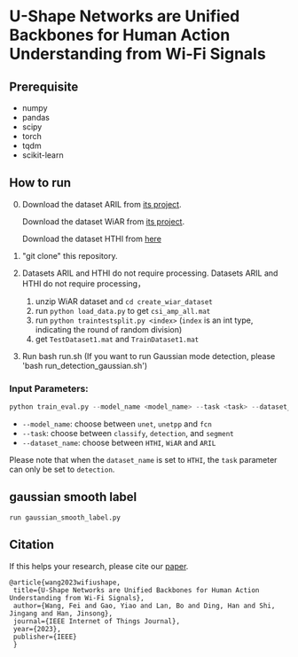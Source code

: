 # U-Shape Networks are Unified Backbones for Human Action Understanding from Wi-Fi Signals

## Prerequisite
* numpy
* pandas
* scipy
* torch
* tqdm
* scikit-learn

## How to run
0. Download the dataset ARIL from [its project](https://github.com/geekfeiw/apl).

    Download the dataset WiAR from [its project](https://github.com/ermongroup/Wifi_Activity_Recognition).

    Download the dataset HTHI from [here](https://drive.google.com/file/d/1R79ciMFIr_6GgwnJeP3EzJokiWu80hun/view?usp=sharing)

1. "git clone" this repository.

2. Datasets ARIL and HTHI do not require processing. Datasets ARIL and HTHI do not require processing，
   1. unzip WiAR dataset and `cd create_wiar_dataset`
   2. run `python load_data.py` to get `csi_amp_all.mat`
   3. run `python traintestsplit.py <index>`  (`index` is an int type, indicating the round of random division)
   4. get `TestDataset1.mat` and `TrainDataset1.mat`

3. Run bash run.sh (If you want to run Gaussian mode detection, please 'bash run_detection_gaussian.sh')

### Input Parameters:

```python
python train_eval.py --model_name <model_name> --task <task> --dataset_name <dataset_name>
```

- `--model_name`: choose between `unet`, `unetpp` and `fcn`
- `--task`: choose between `classify`, `detection`, and `segment`
- `--dataset_name`: choose between `HTHI`, `WiAR` and `ARIL`

Please note that when the `dataset_name` is set to `HTHI`, the `task` parameter can only be set to `detection`.

## gaussian smooth label

`run gaussian_smooth_label.py `


## Citation
If this helps your research, please cite our [paper](https://ieeexplore.ieee.org/document/10286020).

    @article{wang2023wifiushape,
     title={U-Shape Networks are Unified Backbones for Human Action Understanding from Wi-Fi Signals},
     author={Wang, Fei and Gao, Yiao and Lan, Bo and Ding, Han and Shi, Jingang and Han, Jinsong},
     journal={IEEE Internet of Things Journal},
     year={2023},
     publisher={IEEE}
     }

